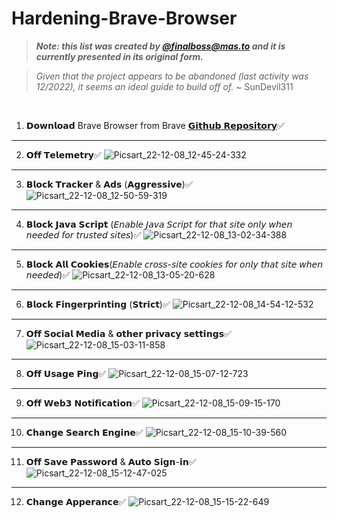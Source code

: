 # Hardening-Brave-Browser

>***Note: this list was created by [@finalboss@mas.to](https://mas.to/@finalboss) and it is currently presented in its original form.***

>*Given that the project appears to be abandoned (last activity was 12/2022), it seems an ideal guide to build off of.* ~ SunDevil311

&nbsp;

1) 𝗗𝗼𝘄𝗻𝗹𝗼𝗮𝗱 Brave Browser from Brave [𝗚𝗶𝘁𝗵𝘂𝗯 𝗥𝗲𝗽𝗼𝘀𝗶𝘁𝗼𝗿𝘆](https://github.com/brave/brave-browser)✅

__________________________________________

2) 𝗢𝗳𝗳 𝗧𝗲𝗹𝗲𝗺𝗲𝘁𝗿𝘆✅
![Picsart_22-12-08_12-45-24-332](https://user-images.githubusercontent.com/104879897/206441617-bd616617-cdb4-4039-92d6-a6e1c355dcd5.jpg)

__________________________________________
3) 𝗕𝗹𝗼𝗰𝗸 𝗧𝗿𝗮𝗰𝗸𝗲𝗿 & 𝗔𝗱𝘀 (𝗔𝗴𝗴𝗿𝗲𝘀𝘀𝗶𝘃𝗲)✅
![Picsart_22-12-08_12-50-59-319](https://user-images.githubusercontent.com/104879897/206441632-1412567b-0fc5-462a-8ba2-c6573a333b3e.jpg)

__________________________________________
4) 𝗕𝗹𝗼𝗰𝗸 𝗝𝗮𝘃𝗮 𝗦𝗰𝗿𝗶𝗽𝘁
(𝘌𝘯𝘢𝘣𝘭𝘦 𝘑𝘢𝘷𝘢 𝘚𝘤𝘳𝘪𝘱𝘵 𝘧𝘰𝘳 𝘵𝘩𝘢𝘵 𝘴𝘪𝘵𝘦 𝘰𝘯𝘭𝘺 𝘸𝘩𝘦𝘯 𝘯𝘦𝘦𝘥𝘦𝘥 𝘧𝘰𝘳 𝘵𝘳𝘶𝘴𝘵𝘦𝘥 𝘴𝘪𝘵𝘦𝘴)✅
![Picsart_22-12-08_13-02-34-388](https://user-images.githubusercontent.com/104879897/206441690-4a5dba7e-7d6d-4652-8e23-c9bb360edd86.jpg)

__________________________________________
5) 𝗕𝗹𝗼𝗰𝗸 𝗔𝗹𝗹 𝗖𝗼𝗼𝗸𝗶𝗲𝘀(𝘌𝘯𝘢𝘣𝘭𝘦 𝘤𝘳𝘰𝘴𝘴-𝘴𝘪𝘵𝘦 𝘤𝘰𝘰𝘬𝘪𝘦𝘴 𝘧𝘰𝘳 𝘰𝘯𝘭𝘺 𝘵𝘩𝘢𝘵 𝘴𝘪𝘵𝘦 𝘸𝘩𝘦𝘯 𝘯𝘦𝘦𝘥𝘦𝘥)✅
![Picsart_22-12-08_13-05-20-628](https://user-images.githubusercontent.com/104879897/206441699-0c69dcc6-e4b2-490d-9f1c-a77c68f73de6.jpg)

__________________________________________
6) 𝗕𝗹𝗼𝗰𝗸 𝗙𝗶𝗻𝗴𝗲𝗿𝗽𝗿𝗶𝗻𝘁𝗶𝗻𝗴 (𝗦𝘁𝗿𝗶𝗰𝘁)✅
![Picsart_22-12-08_14-54-12-532](https://user-images.githubusercontent.com/104879897/206441701-8853f5e1-b948-49f2-9e27-d95bc394300f.jpg)

__________________________________________
7) 𝗢𝗳𝗳 𝗦𝗼𝗰𝗶𝗮𝗹 𝗠𝗲𝗱𝗶𝗮 & 𝗼𝘁𝗵𝗲𝗿 𝗽𝗿𝗶𝘃𝗮𝗰𝘆 𝘀𝗲𝘁𝘁𝗶𝗻𝗴𝘀✅
![Picsart_22-12-08_15-03-11-858](https://user-images.githubusercontent.com/104879897/206441705-0085cdbd-e965-489e-9f5a-79e1b13bf3ad.jpg)

__________________________________________
8) 𝗢𝗳𝗳 𝗨𝘀𝗮𝗴𝗲 𝗣𝗶𝗻𝗴✅
![Picsart_22-12-08_15-07-12-723](https://user-images.githubusercontent.com/104879897/206441711-5fcb658e-9250-4bcf-8fc5-f6e2e77604f3.jpg)

__________________________________________
9) 𝗢𝗳𝗳 𝗪𝗲𝗯𝟯 𝗡𝗼𝘁𝗶𝗳𝗶𝗰𝗮𝘁𝗶𝗼𝗻✅
![Picsart_22-12-08_15-09-15-170](https://user-images.githubusercontent.com/104879897/206441716-aa9e879d-ab48-47f6-86b0-44f78ec0d4b9.jpg)

__________________________________________
10) 𝗖𝗵𝗮𝗻𝗴𝗲 𝗦𝗲𝗮𝗿𝗰𝗵 𝗘𝗻𝗴𝗶𝗻𝗲✅
![Picsart_22-12-08_15-10-39-560](https://user-images.githubusercontent.com/104879897/206441720-daedc536-d771-48e6-b0f4-4c618285f8e0.jpg)

__________________________________________
11) 𝗢𝗳𝗳 𝗦𝗮𝘃𝗲 𝗣𝗮𝘀𝘀𝘄𝗼𝗿𝗱 & 𝗔𝘂𝘁𝗼 𝗦𝗶𝗴𝗻-𝗶𝗻✅
![Picsart_22-12-08_15-12-47-025](https://user-images.githubusercontent.com/104879897/206441725-873fa3ac-d077-43c1-9654-9501149da467.jpg)

__________________________________________
12) 𝗖𝗵𝗮𝗻𝗴𝗲 𝗔𝗽𝗽𝗲𝗿𝗮𝗻𝗰𝗲✅
![Picsart_22-12-08_15-15-22-649](https://user-images.githubusercontent.com/104879897/206441728-12393aef-3354-428d-8441-74268f9ec5b2.jpg)

